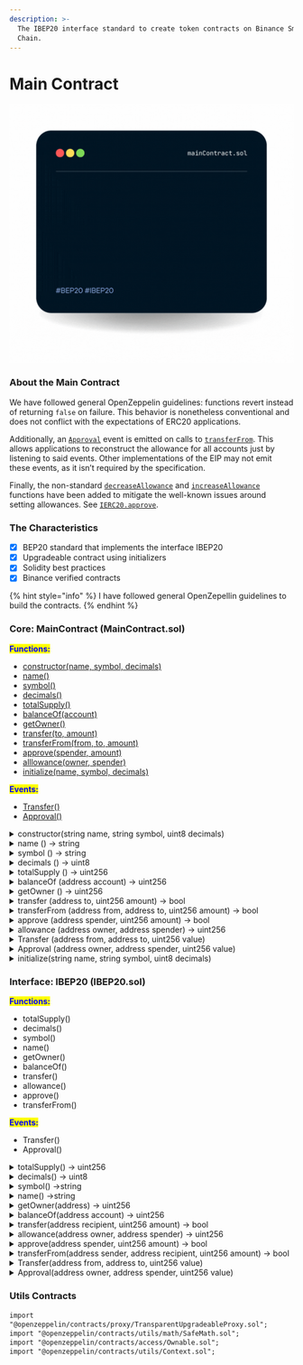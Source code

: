 ```yaml
---
description: >-
  The IBEP20 interface standard to create token contracts on Binance Smart
  Chain.
---
```


# Main Contract

![](../../.gitbook/assets/bgn.gif)

### About the Main Contract

We have followed general OpenZeppelin guidelines: functions revert instead of returning `false` on failure. This behavior is nonetheless conventional and does not conflict with the expectations of ERC20 applications.

Additionally, an [`Approval`](https://docs.openzeppelin.com/contracts/2.x/api/token/erc20#IERC20-Approval-address-address-uint256-) event is emitted on calls to [`transferFrom`](https://docs.openzeppelin.com/contracts/2.x/api/token/erc20#ERC20-transferFrom-address-address-uint256-). This allows applications to reconstruct the allowance for all accounts just by listening to said events. Other implementations of the EIP may not emit these events, as it isn’t required by the specification.

Finally, the non-standard [`decreaseAllowance`](https://docs.openzeppelin.com/contracts/2.x/api/token/erc20#ERC20-decreaseAllowance-address-uint256-) and [`increaseAllowance`](https://docs.openzeppelin.com/contracts/2.x/api/token/erc20#ERC20-increaseAllowance-address-uint256-) functions have been added to mitigate the well-known issues around setting allowances. See [`IERC20.approve`](https://docs.openzeppelin.com/contracts/2.x/api/token/erc20#IERC20-approve-address-uint256-).

### The Characteristics

* [x] BEP20 standard that implements the interface IBEP20
* [x] Upgradeable contract using initializers​
* [x] Solidity best practices
* [x] Binance verified contracts

{% hint style="info" %}
I have followed general OpenZepellin guidelines to build the contracts.
{% endhint %}

### Core: MainContract (MainContract.sol)

<mark style="color:blue;">**Functions:**</mark>

* [constructor(name, symbol, decimals)](overview.md#constructor-string-name-string-symbol-uint8-decimals)
* [name()](overview.md#name-string)
* [symbol()](overview.md#symbol-string)
* [decimals()](overview.md#decimals-uint8)
* [totalSupply()](overview.md#undefined)
* [balanceOf(account)](overview.md#undefined-1)
* [getOwner()](overview.md#undefined-2)
* [transfer(to, amount)](overview.md#transferfrom-address-from-address-to-uint256-amount-bool)
* [transferFrom(from, to, amount)](overview.md#undefined)
* [approve(spender, amount)](overview.md#undefined-1)
* [alllowance(owner, spender)](overview.md#undefined-2)
* [initialize(name, symbol, decimals)](overview.md#undefined)

<mark style="color:blue;">**Events:**</mark>

* [Transfer()](overview.md#transfer-address-from-address-to-uint256-value)
* [Approval()](overview.md#approval-address-owner-address-spender-uint256-value)

<details>

<summary>constructor(string name, string symbol, uint8 decimals)</summary>

Sets the values for `name`, `symbol`, and `decimals`. All three of these values are immutable: they can only be set once during construction.

</details>

<details>

<summary>name () → string</summary>

Returns the name of the token - e.g. "MyToken".

</details>

<details>

<summary>symbol () → string </summary>

Returns the symbol of the token, usually a shorter version of the name.

</details>

<details>

<summary>decimals () → uint8</summary>

Returns the number of decimals used to get its user representation. For example, if `decimals` equals `2`, a balance of `505` tokens should be displayed to a user as `5.05` (`505 / 10 ** 2`).

Tokens usually opt for a value of 18, imitating the relationship between Ether and Wei. This is the value [`ERC20`](https://docs.openzeppelin.com/contracts/4.x/api/token/erc20#ERC20) uses, unless this function is overridden.

</details>

<details>

<summary>totalSupply () → uint256</summary>



</details>

<details>

<summary>balanceOf (address account) → uint256</summary>

See [`IERC20.balanceOf`](https://docs.openzeppelin.com/contracts/4.x/api/token/erc20#IERC20-balanceOf-address-).

</details>

<details>

<summary>getOwner () → uint256</summary>

Returns the bep20 token owner which is necessary for binding with bep2 token.

</details>

<details>

<summary>transfer (address to, uint256 amount) → bool</summary>

Moves `amount` tokens from the caller’s account to `to`.

Returns a boolean value indicating whether the operation succeeded.

Emits a [`Transfer`](https://docs.openzeppelin.com/contracts/4.x/api/token/erc20#IERC20-Transfer-address-address-uint256-) event.

</details>

<details>

<summary>transferFrom (address from, address to, uint256 amount) → bool</summary>

Emits an [`Approval`](https://docs.openzeppelin.com/contracts/4.x/api/token/erc20#IERC20-Approval-address-address-uint256-) event indicating the updated allowance. This is not required by the EIP. See the note at the beginning of [`ERC20`](https://docs.openzeppelin.com/contracts/4.x/api/token/erc20#ERC20).

</details>

<details>

<summary>approve (address spender, uint256 amount) → bool</summary>

If `amount` is the maximum `uint256`, the allowance is not updated on `transferFrom`. This is semantically equivalent to an infinite approval.

</details>

<details>

<summary>allowance (address owner, address spender) → uint256</summary>

See [`IERC20.allowance`](https://docs.openzeppelin.com/contracts/4.x/api/token/erc20#IERC20-allowance-address-address-).

</details>

<details>

<summary>Transfer (address from, address to, uint256 value)</summary>

Emitted when `value` tokens are moved from one account (`from`) to another (`to`).

Note that `value` may be zero.

</details>

<details>

<summary>Approval (address owner, address spender, uint256 value)</summary>

Emitted when the allowance of a `spender` for an `owner` is set by a call to [`approve`](https://docs.openzeppelin.com/contracts/4.x/api/token/erc20#IERC20-approve-address-uint256-). `value` is the new allowance.

</details>

<details>

<summary>initialize(string name, string symbol, uint8 decimals)</summary>



</details>

### Interface: IBEP20 (IBEP20.sol)

<mark style="color:blue;">**Functions:**</mark>

* totalSupply()
* decimals()
* symbol()
* name()
* getOwner()
* balanceOf()
* transfer()
* allowance()
* approve()
* transferFrom()

<mark style="color:blue;">**Events:**</mark>

* Transfer()
* Approval()

<details>

<summary>totalSupply() → uint256</summary>

Returns the amount of tokens in existence.

</details>

<details>

<summary>decimals() → uint8</summary>

Returns the decimals

</details>

<details>

<summary>symbol() →string</summary>



</details>

<details>

<summary>name() →string</summary>



</details>

<details>

<summary>getOwner(address) → uint256</summary>



</details>

<details>

<summary>balanceOf(address account) → uint256</summary>

Returns the amount of tokens owned by account.

</details>

<details>

<summary>transfer(address recipient, uint256 amount) → bool</summary>

Moves `amount` tokens from the caller’s account to `recipient`.

Returns a boolean value indicating whether the operation succeeded.

Emits a [`Transfer`](https://docs.openzeppelin.com/contracts/2.x/api/token/erc20#IERC20-Transfer-address-address-uint256-) event.

</details>

<details>

<summary>allowance(address owner, address spender) → uint256</summary>

Returns the remaining number of tokens that `spender` will be allowed to spend on behalf of `owner` through [`transferFrom`](https://docs.openzeppelin.com/contracts/2.x/api/token/erc20#IERC20-transferFrom-address-address-uint256-). This is zero by default.

This value changes when [`approve`](https://docs.openzeppelin.com/contracts/2.x/api/token/erc20#IERC20-approve-address-uint256-) or [`transferFrom`](https://docs.openzeppelin.com/contracts/2.x/api/token/erc20#IERC20-transferFrom-address-address-uint256-) are called.

</details>

<details>

<summary>approve(address spender, uint256 amount) → bool</summary>

Sets `amount` as the allowance of `spender` over the caller’s tokens.

Returns a boolean value indicating whether the operation succeeded.

</details>

<details>

<summary>transferFrom(address sender, address recipient, uint256 amount) → bool</summary>

Moves `amount` tokens from `sender` to `recipient` using the allowance mechanism. `amount` is then deducted from the caller’s allowance.

Returns a boolean value indicating whether the operation succeeded.

Emits a [`Transfer`](https://docs.openzeppelin.com/contracts/2.x/api/token/erc20#IERC20-Transfer-address-address-uint256-) event.

</details>

<details>

<summary>Transfer(address from, address to, uint256 value)</summary>

Emitted when `value` tokens are moved from one account (`from`) to another (`to`).

Note that `value` may be zero.

</details>

<details>

<summary>Approval(address owner, address spender, uint256 value)</summary>

Emitted when the allowance of a `spender` for an `owner` is set by a call to [`approve`](https://docs.openzeppelin.com/contracts/2.x/api/token/erc20#IERC20-approve-address-uint256-). `value` is the new allowance.

</details>

### Utils Contracts

```solidity
import "@openzeppelin/contracts/proxy/TransparentUpgradeableProxy.sol";
import "@openzeppelin/contracts/utils/math/SafeMath.sol";
import "@openzeppelin/contracts/access/Ownable.sol";
import "@openzeppelin/contracts/utils/Context.sol";
```
